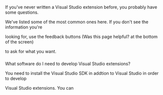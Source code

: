 
If you've never written a Visual Studio extension before, you probably have some questions. 

We've listed some of the most common ones here. If you don't see the information you're 

looking for, use the feedback buttons (Was this page helpful? at the bottom of the screen) 

to ask for what you want. 

###
What software do I need to develop Visual Studio extensions?

You need to install the Visual Studio SDK in addtion to Visual Studio in order to develop

Visual Studio extensions. You can 
